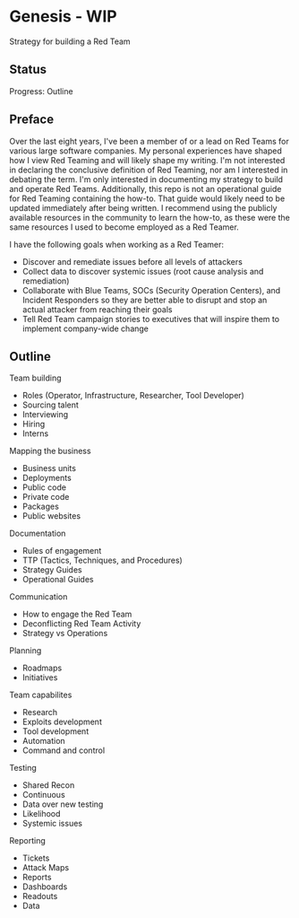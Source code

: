 # Genesis - WIP

Strategy for building a Red Team

## Status

Progress: Outline

## Preface

Over the last eight years, I've been a member of or a lead on Red Teams for various large software companies. My personal experiences have shaped how I view Red Teaming and will likely shape my writing. I'm not interested in declaring the conclusive definition of Red Teaming, nor am I interested in debating the term. I'm only interested in documenting my strategy to build and operate Red Teams. Additionally, this repo is not an operational guide for Red Teaming containing the how-to. That guide would likely need to be updated immediately after being written. I recommend using the publicly available resources in the community to learn the how-to, as these were the same resources I used to become employed as a Red Teamer.

I have the following goals when working as a Red Teamer:

* Discover and remediate issues before all levels of attackers
* Collect data to discover systemic issues (root cause analysis and remediation)
* Collaborate with Blue Teams, SOCs (Security Operation Centers), and Incident Responders so they are better able to disrupt and stop an actual attacker from reaching their goals
* Tell Red Team campaign stories to executives that will inspire them to implement company-wide change

## Outline

Team building
* Roles (Operator, Infrastructure, Researcher, Tool Developer)
* Sourcing talent
* Interviewing
* Hiring
* Interns

Mapping the business
* Business units
* Deployments
* Public code
* Private code
* Packages
* Public websites

Documentation
* Rules of engagement
* TTP (Tactics, Techniques, and Procedures)
* Strategy Guides
* Operational Guides

Communication
* How to engage the Red Team
* Deconflicting Red Team Activity
* Strategy vs Operations

Planning
* Roadmaps
* Initiatives

Team capabilites
* Research
* Exploits development
* Tool development
* Automation
* Command and control

Testing
* Shared Recon
* Continuous
* Data over new testing
* Likelihood
* Systemic issues

Reporting
* Tickets
* Attack Maps
* Reports
* Dashboards
* Readouts
* Data
